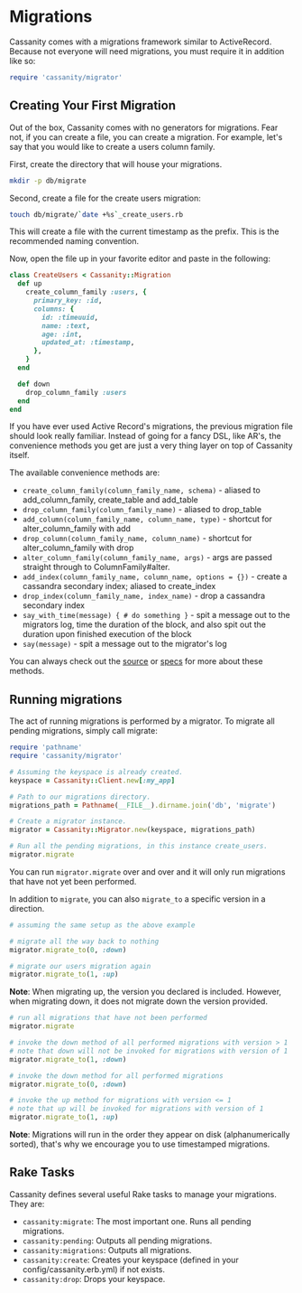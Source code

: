 # Migrations

Cassanity comes with a migrations framework similar to ActiveRecord. Because not everyone will need migrations, you must require it in addition like so:

```ruby
require 'cassanity/migrator'
```
## Creating Your First Migration

Out of the box, Cassanity comes with no generators for migrations. Fear not, if you can create a file, you can create a migration. For example, let's say that you would like to create a users column family.

First, create the directory that will house your migrations.

```bash
mkdir -p db/migrate
```

Second, create a file for the create users migration:

```bash
touch db/migrate/`date +%s`_create_users.rb
```

This will create a file with the current timestamp as the prefix. This is the recommended naming convention.

Now, open the file up in your favorite editor and paste in the following:

```ruby
class CreateUsers < Cassanity::Migration
  def up
    create_column_family :users, {
      primary_key: :id,
      columns: {
        id: :timeuuid,
        name: :text,
        age: :int,
        updated_at: :timestamp,
      },
    }
  end

  def down
    drop_column_family :users
  end
end
```

If you have ever used Active Record's migrations, the previous migration file should look really familiar. Instead of going for a fancy DSL, like AR's, the convenience methods you get are just a very thing layer on top of Cassanity itself.

The available convenience methods are:

* `create_column_family(column_family_name, schema)` - aliased to add_column_family, create_table and add_table
* `drop_column_family(column_family_name)` - aliased to drop_table
* `add_column(column_family_name, column_name, type)` - shortcut for alter_column_family with add
* `drop_column(column_family_name, column_name)` - shortcut for alter_column_family with drop
* `alter_column_family(column_family_name, args)` - args are passed straight through to ColumnFamily#alter.
* `add_index(column_family_name, column_name, options = {})` - create a cassandra secondary index; aliased to create_index
* `drop_index(column_family_name, index_name)` - drop a cassandra secondary index
* `say_with_time(message) { # do something }` - spit a message out to the migrators log, time the duration of the block, and also spit out the duration upon finished execution of the block
* `say(message)` - spit a message out to the migrator's log

You can always check out the [source](https://github.com/jnunemaker/cassanity/blob/master/lib/cassanity/migration.rb) or [specs](https://github.com/jnunemaker/cassanity/blob/master/spec/integration/cassanity/migration_spec.rb) for more about these methods.

## Running migrations

The act of running migrations is performed by a migrator. To migrate all pending migrations, simply call migrate:

```ruby
require 'pathname'
require 'cassanity/migrator'

# Assuming the keyspace is already created.
keyspace = Cassanity::Client.new[:my_app]

# Path to our migrations directory.
migrations_path = Pathname(__FILE__).dirname.join('db', 'migrate')

# Create a migrator instance.
migrator = Cassanity::Migrator.new(keyspace, migrations_path)

# Run all the pending migrations, in this instance create_users.
migrator.migrate
```

You can run `migrator.migrate` over and over and it will only run migrations that have not yet been performed.

In addition to `migrate`, you can also `migrate_to` a specific version in a direction.

```ruby
# assuming the same setup as the above example

# migrate all the way back to nothing
migrator.migrate_to(0, :down)

# migrate our users migration again
migrator.migrate_to(1, :up)
```

**Note**: When migrating up, the version you declared is included. However, when migrating down, it does not migrate down the version provided.

```ruby
# run all migrations that have not been performed
migrator.migrate

# invoke the down method of all performed migrations with version > 1
# note that down will not be invoked for migrations with version of 1
migrator.migrate_to(1, :down)

# invoke the down method for all performed migrations
migrator.migrate_to(0, :down)

# invoke the up method for migrations with version <= 1
# note that up will be invoked for migrations with version of 1
migrator.migrate_to(1, :up)
```

**Note**: Migrations will run in the order they appear on disk (alphanumerically sorted), that's why we encourage you to use timestamped migrations.

## Rake Tasks

Cassanity defines several useful Rake tasks to manage your migrations. They are:

* `cassanity:migrate`: The most important one. Runs all pending migrations.
* `cassanity:pending`: Outputs all pending migrations.
* `cassanity:migrations`: Outputs all migrations.
* `cassanity:create`: Creates your keyspace (defined in your config/cassanity.erb.yml) if not exists.
* `cassanity:drop`: Drops your keyspace.
